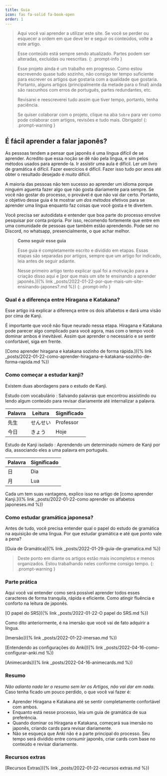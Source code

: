 ```yaml
---
title: Guia
icon: fas fa-solid fa-book-open
order: 1
---
```


> Aqui você vai aprender a utilizar este site. Se você se perder ou esquecer a ordem em que deve ler e seguir os conteúdos, volte a este artigo.
>
> Esse conteúdo está sempre sendo atualizado. Partes podem ser alteradas, excluídas ou reescritas.
{: .prompt-info }

> Esse projeto ainda é um trabalho em progresso. Como estou escrevendo quase tudo sozinho, não consigo ter tempo suficiente para escrever os artigos que gostaria com a qualidade que gostaria. Portanto, alguns artigos (principalmente da metade para o final) ainda são rascunhos com erros de português, partes redundantes, etc.
>
> Revisarei e reescreverei tudo assim que tiver tempo, portanto, tenha paciência.
>
> Se quiser colaborar com o projeto, clique na aba `Sobre` para ver como pode colaborar com artigos, revisões e tudo mais. Obrigado!
{: .prompt-warning }

## É fácil aprender a falar japonês?

As pessoas tendem a pensar que japonês é uma língua difícil de se aprender. Acredito que essa noção se dê não pela língua, e sim pelos métodos usados para aprende-la. Ir assistir uma aula é difícil. Ler um livro de gramática é difícil. Fazer exercícios é difícil. Fazer isso tudo por anos até obter o resultado desejado é _muito_ difícil.

A maioria das pessoas não tem sucesso ao aprender um idioma porque ninguém aguenta fazer algo que não gosta diariamente para sempre. Se você não gostar do processo, o provável é que não vai dar certo. Portanto, o objetivo desse guia é te mostrar _um dos métodos_ efetivos para se aprender uma língua enquanto faz coisas que você gosta e te divertem. 

Você precisa ser autodidata e entender que boa parte do processo envolve pesquisar por conta própria. Por isso, recomendo fortemente que entre em uma comunidade de pessoas que também estão aprendendo. Pode ser no Discord, no whatsapp, presencialmente, o que achar melhor.

> **Como seguir esse guia**
>
> Esse guia é completamente escrito e dividido em etapas. Essas etapas são separadas por artigos, sempre que um artigo for indicado, leia antes de seguir adiante.
> 
> Nesse primeiro artigo tento explicar qual foi a motivação para a criação disso aqui e [por que mais um site te ensinando a aprender japonês.]({% link _posts/2022-01-22-por-que-mais-um-site-ensinando-japones?.md %})
{: .prompt-info }

### Qual é a diferença entre Hiragana e Katakana?

Esse artigo irá explicar a diferença entre os dois alfabetos e dará uma visão por cima de Kanji.

É importante que você não fique neurado nessa etapa. Hiragana e Katakana pode parecer algo complicado para você agora, mas com o tempo você dominar ambos é inevitável. Assim que aprender o necessário e se sentir confortável, siga em frente.

[Como aprender hiragana e katakana sozinho de forma rápida.]({% link _posts/2022-01-22-como-aprender-hiragana-e-katakana-sozinho-de-forma-rapida.md %})

### Como começar a estudar kanji?

Existem duas abordagens para o estudo de Kanji.

Estudo com vocabulário 
: Salvando palavras que encontrou assistindo ou lendo algum conteúdo para revisar diariamente até internalizar a palavra.

| Palavra | Leitura | Significado |
|---------|---------|-------------|
| 先生      | せんせい    | Professor   |
| 今日      | きょう     | Hoje        |


Estudo de Kanji isolado
: Aprendendo um determinado número de Kanji por dia, associando eles a uma palavra em português.

| Palavra | Significado |
|---------|-------------|
| 日       | Dia         |
| 月       | Lua         |


Cada um tem suas vantagens, explico isso no artigo de [como aprender Kanji.]({% link _posts/2022-01-22-como aprender os alfabetos japoneses.md %})

### Como estudar gramática japonesa?

Antes de tudo, você precisa entender qual o papel do estudo de gramática na aquisição de uma língua. Por que estudar gramática e até que ponto vale a pena? 

[Guia de Gramática]({% link _posts/2022-01-29-guia-de-gramatica.md %})

> Deste ponto em diante os artigos estão mais incompletos e menos organizados. Estou trabalhando neles conforme consigo tempo.
{: .prompt-warning }

### Parte prática

Aqui você vai entender como será possível aprender todos esses caracteres de forma tranquila, rápida e eficiente. Como atingir fluência e conforto na leitura de japonês.

[O papel do SRS]({% link _posts/2022-01-22-O papel do SRS.md %})

Como dito anteriormente, é na imersão que você vai de fato adquirir a língua.

[Imersão]({% link _posts/2022-01-22-imersao.md %})

[Entendendo as configurações do Anki]({% link _posts/2022-04-16-como-configurar-anki.md %})

[Animecards]({% link _posts/2022-04-16-animecards.md %})

### Resumo

*Não adianta nada ler o resumo sem ler os Artigos, não vai dar em nada.*
Caso tenha ficado um pouco perdido, o que você vai fazer é:
* Aprender Hiragana e Katakana até se sentir completamente confortável com ambos.
* Enquanto está nesse processo, leia um guia de gramática de sua preferência.
* Quando dominar os Hiragana e Katakana, começará sua imersão no japonês, criando cards para revisar diariamente.
* Não se esqueça que Anki não é a parte principal do processo. Seu tempo será dividido entre consumir japonês, criar cards com base no conteúdo e revisar diariamente.

### Recursos extras

[Recursos Extras]({% link _posts/2022-01-22-recursos extras.md %})
